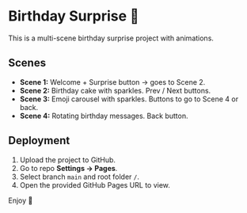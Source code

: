 # Birthday Surprise 🎉

This is a multi-scene birthday surprise project with animations.

## Scenes
- **Scene 1:** Welcome + Surprise button → goes to Scene 2.
- **Scene 2:** Birthday cake with sparkles. Prev / Next buttons.
- **Scene 3:** Emoji carousel with sparkles. Buttons to go to Scene 4 or back.
- **Scene 4:** Rotating birthday messages. Back button.

## Deployment
1. Upload the project to GitHub.
2. Go to repo **Settings → Pages**.
3. Select branch `main` and root folder `/`.
4. Open the provided GitHub Pages URL to view.

Enjoy 🎂
